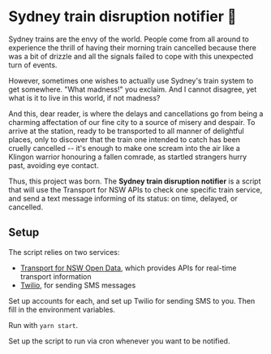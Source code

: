 # Sydney train disruption notifier 🚉

Sydney trains are the envy of the world. People come from all around to experience the thrill of having their morning train cancelled because there was a bit of drizzle and all the signals failed to cope with this unexpected turn of events.

However, sometimes one wishes to actually use Sydney's train system to get somewhere. "What madness!" you exclaim. And I cannot disagree, yet what is it to live in this world, if not madness?

And this, dear reader, is where the delays and cancellations go from being a charming affectation of our fine city to a source of misery and despair. To arrive at the station, ready to be transported to all manner of delightful places, only to discover that the train one intended to catch has been cruelly cancelled -- it's enough to make one scream into the air like a Klingon warrior honouring a fallen comrade, as startled strangers hurry past, avoiding eye contact.

Thus, this project was born. The **Sydney train disruption notifier** is a script that will use the Transport for NSW APIs to check one specific train service, and send a text message informing of its status: on time, delayed, or cancelled.

## Setup

The script relies on two services:

- [Transport for NSW Open Data](https://opendata.transport.nsw.gov.au/), which provides APIs for real-time transport information
- [Twilio](https://www.twilio.com/), for sending SMS messages

Set up accounts for each, and set up Twilio for sending SMS to you. Then fill in the environment variables.

Run with `yarn start`.

Set up the script to run via cron whenever you want to be notified.
